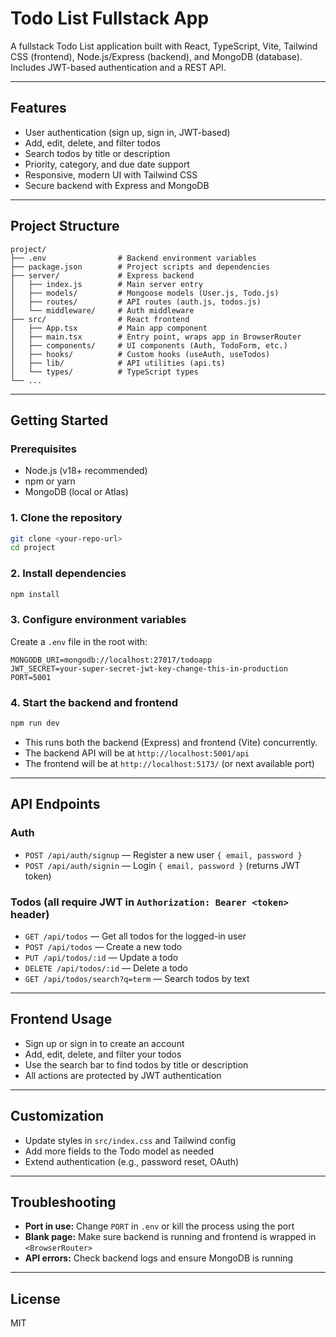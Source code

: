 # Todo List Fullstack App

A fullstack Todo List application built with React, TypeScript, Vite, Tailwind CSS (frontend), Node.js/Express (backend), and MongoDB (database). Includes JWT-based authentication and a REST API.

---

## Features
- User authentication (sign up, sign in, JWT-based)
- Add, edit, delete, and filter todos
- Search todos by title or description
- Priority, category, and due date support
- Responsive, modern UI with Tailwind CSS
- Secure backend with Express and MongoDB

---

## Project Structure

```
project/
├── .env                # Backend environment variables
├── package.json        # Project scripts and dependencies
├── server/             # Express backend
│   ├── index.js        # Main server entry
│   ├── models/         # Mongoose models (User.js, Todo.js)
│   ├── routes/         # API routes (auth.js, todos.js)
│   └── middleware/     # Auth middleware
├── src/                # React frontend
│   ├── App.tsx         # Main app component
│   ├── main.tsx        # Entry point, wraps app in BrowserRouter
│   ├── components/     # UI components (Auth, TodoForm, etc.)
│   ├── hooks/          # Custom hooks (useAuth, useTodos)
│   ├── lib/            # API utilities (api.ts)
│   └── types/          # TypeScript types
└── ...
```

---

## Getting Started

### Prerequisites
- Node.js (v18+ recommended)
- npm or yarn
- MongoDB (local or Atlas)

### 1. Clone the repository
```sh
git clone <your-repo-url>
cd project
```

### 2. Install dependencies
```sh
npm install
```

### 3. Configure environment variables
Create a `.env` file in the root with:
```
MONGODB_URI=mongodb://localhost:27017/todoapp
JWT_SECRET=your-super-secret-jwt-key-change-this-in-production
PORT=5001
```

### 4. Start the backend and frontend
```sh
npm run dev
```
- This runs both the backend (Express) and frontend (Vite) concurrently.
- The backend API will be at `http://localhost:5001/api`
- The frontend will be at `http://localhost:5173/` (or next available port)

---

## API Endpoints

### Auth
- `POST /api/auth/signup` — Register a new user `{ email, password }`
- `POST /api/auth/signin` — Login `{ email, password }` (returns JWT token)

### Todos (all require JWT in `Authorization: Bearer <token>` header)
- `GET /api/todos` — Get all todos for the logged-in user
- `POST /api/todos` — Create a new todo
- `PUT /api/todos/:id` — Update a todo
- `DELETE /api/todos/:id` — Delete a todo
- `GET /api/todos/search?q=term` — Search todos by text

---

## Frontend Usage
- Sign up or sign in to create an account
- Add, edit, delete, and filter your todos
- Use the search bar to find todos by title or description
- All actions are protected by JWT authentication

---

## Customization
- Update styles in `src/index.css` and Tailwind config
- Add more fields to the Todo model as needed
- Extend authentication (e.g., password reset, OAuth)

---

## Troubleshooting
- **Port in use:** Change `PORT` in `.env` or kill the process using the port
- **Blank page:** Make sure backend is running and frontend is wrapped in `<BrowserRouter>`
- **API errors:** Check backend logs and ensure MongoDB is running

---

## License
MIT
